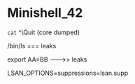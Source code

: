 # Minishell_42



`cat`
^\Quit (core dumped)


/bin/ls === leaks

export AA=BB --->> leaks





LSAN_OPTIONS=suppressions=lsan.supp